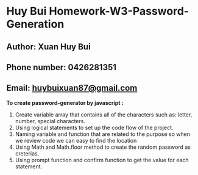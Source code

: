 # Huy Bui Homework-W3-Password-Generation

## Author: Xuan Huy Bui
## Phone number: 0426281351
## Email: huybuixuan87@gmail.com

**To create password-generator by javascript :**
1. Create variable array that contains all of the characters such as: letter, number, special characters.
2. Using logical statements to set up the code flow of the project.
3. Naming variable and function that are related to the purpose so when we review code we can easy to find the location
4. Using Math and Math.floor method to create the random password as creterias.
5. Using prompt function and confirm function to get the value for each statement.